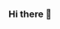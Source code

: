 ### Hi there 👋

<!--
**ferhattoson/ferhattoson** is a ✨ _special_ ✨ repository because its `README.md` (this file) appears on your GitHub profile.

Here are some ideas to get you started:

- 🔭 I’m currently working on python,c++,machine learning,cyber security
- 🌱 I’m currently learning python,c++,machine learning,cyber security,swift and flutter
- 📫 How to reach me: ferhattosson@hotmail.com , https://medium.com/@tosonferhat

